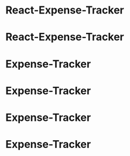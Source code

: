 # React-Expense-Tracker
# React-Expense-Tracker
# Expense-Tracker
# Expense-Tracker
# Expense-Tracker
# Expense-Tracker
